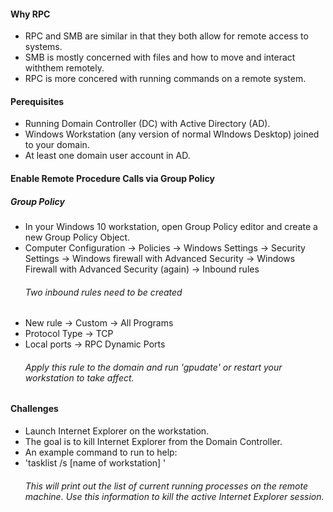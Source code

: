 <h4> Why RPC </h4>
<ul>
  <li> RPC and SMB are similar in that they both allow for remote access to systems. </li>
  <li> SMB is mostly concerned with files and how to move and interact withthem remotely. </li>
  <li> RPC is more concered with running commands on a remote system.</li>
</ul>
<h4> Perequisites </h4>
<ul>
  <li> Running Domain Controller (DC) with Active Directory (AD).</li>
  <li> Windows Workstation (any version of normal WIndows Desktop) joined to your domain. </li>
  <li> At least one domain user account in AD. </li>
  </ul>
  
  <h4> Enable Remote Procedure Calls via Group Policy </h4>
      <h5> Group Policy </h5>
        <ul> 
        <li> In your Windows 10 workstation, open Group Policy editor and create a new Group Policy Object. </li>
        <li> Computer Configuration -> Policies -> Windows Settings -> Security Settings -> 
        Windows firewall with Advanced Security -> Windows Firewall with Advanced Security (again) ->
        Inbound rules </li>
        <h6> Two inbound rules need to be created </h6>
        <li> New rule -> Custom -> All Programs </li>
        <li> Protocol Type -> TCP </li>
        <li> Local ports -> RPC Dynamic Ports </li>
        <h6> Apply this rule to the domain and run 'gpudate' or restart your workstation to take affect.</h6>
        </ul>
  <h4> Challenges </h4>
  <ul> 
      <li> Launch Internet Explorer on the workstation. </li>
      <li> The goal is to kill Internet Explorer from the Domain Controller. </li>
      <li> An example command to run to help: </li>
      <li> 'tasklist /s [name of workstation] '</li>
      <h6> This will print out the list of current running processes on the remote machine.
      Use this information to kill the active Internet Explorer session. </h6>
  </ul>
  

